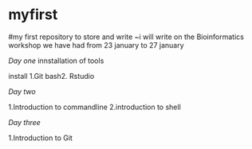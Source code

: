 # myfirst
#my first repository to store and write
~i will write on the Bioinformatics workshop we have had from 23 january to 27 january


*Day one*
innstallation of tools

install
1.Git bash2. Rstudio

*Day two*

1.Introduction to commandline
2.introduction to shell


*Day three*

1.Introduction to Git
